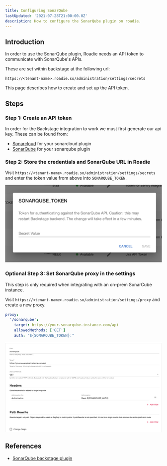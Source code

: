 ```yaml
---
title: Configuring SonarQube
lastUpdated: '2021-07-28T21:00:00.0Z'
description: How to configure the SonarQube plugin on roadie.
---
```


## Introduction

In order to use the SonarQube plugin, Roadie needs an API token to communicate with SonarQube's APIs.


These are set within backstage at the following url:

```text
https://<tenant-name>.roadie.so/administration/settings/secrets
```

This page describes how to create and set up the API token.

## Steps

### Step 1: Create an API token

In order for the Backstage integration to work we must first generate our api key. These can be found from:
 * [Sonarcloud](https://sonarcloud.io/account/security) for your sonarcloud plugin
 * [SonarQube](https://docs.sonarqube.org/latest/user-guide/user-token/) for your sonarqube plugin

### Step 2: Store the credentials and SonarQube URL in Roadie
Visit `https://<tenant-name>.roadie.so/administration/settings/secrets` and enter the token value from above into `SONARQUBE_TOKEN`.

![Token in Roadie](./secret.png)

### Optional Step 3: Set SonarQube proxy in the settings

This step is only required when integrating with an on-prem SonarCube instance.

Visit `https://<tenant-name>.roadie.so/administration/settings/proxy` and create a new proxy.

``` yaml
proxy:
  '/sonarqube':
    target: https://your.sonarqube.instance.com/api
    allowedMethods: ['GET']
    auth: "${SONARQUBE_TOKEN}:"

```
![Cloud based configuration](./cloud.png)

## References

- [SonarQube backstage plugin](https://www.npmjs.com/package/@backstage/plugin-sonarqube/)
